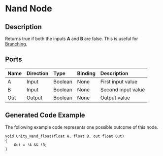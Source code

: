 # Nand Node

## Description

Returns true if both the inputs **A** and **B** are false. This is useful for [Branching](Branch-Node.md).

## Ports

| Name        | Direction           | Type  | Binding | Description |
|:------------ |:-------------|:-----|:---|:---|
| A      | Input | Boolean | None | First input value |
| B      | Input | Boolean | None | Second input value |
| Out | Output      |    Boolean | None | Output value |

## Generated Code Example

The following example code represents one possible outcome of this node.

```
void Unity_Nand_float(float A, float B, out float Out)
{
    Out = !A && !B;
}
```
